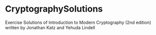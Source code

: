 # CryptographySolutions
Exercise Solutions of Introduction to Modern Cryptography (2nd edition) written by Jonathan Katz and Yehuda Lindell 
